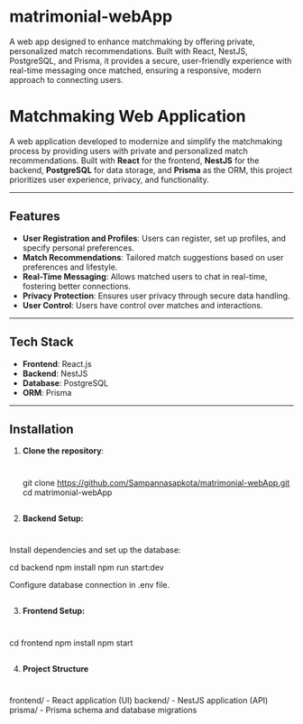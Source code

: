 # matrimonial-webApp
A web app designed to enhance matchmaking by offering private, personalized match recommendations. Built with React, NestJS, PostgreSQL, and Prisma, it provides a secure, user-friendly experience with real-time messaging once matched, ensuring a responsive, modern approach to connecting users.


# Matchmaking Web Application

A web application developed to modernize and simplify the matchmaking process by providing users with private and personalized match recommendations. Built with **React** for the frontend, **NestJS** for the backend, **PostgreSQL** for data storage, and **Prisma** as the ORM, this project prioritizes user experience, privacy, and functionality.

---

## Features

- **User Registration and Profiles**: Users can register, set up profiles, and specify personal preferences.
- **Match Recommendations**: Tailored match suggestions based on user preferences and lifestyle.
- **Real-Time Messaging**: Allows matched users to chat in real-time, fostering better connections.
- **Privacy Protection**: Ensures user privacy through secure data handling.
- **User Control**: Users have control over matches and interactions.

---

## Tech Stack

- **Frontend**: React.js
- **Backend**: NestJS
- **Database**: PostgreSQL
- **ORM**: Prisma

---

## Installation

1. **Clone the repository**:
   #
   git  clone https://github.com/Sampannasapkota/matrimonial-webApp.git
   cd matrimonial-webApp

   ##


3. **Backend Setup:**
#
Install dependencies and set up the database:

cd backend
npm install
npm run start:dev

Configure database connection in .env file.

##


3. **Frontend Setup:**
#
cd frontend
npm install
npm start

##
4. **Project Structure**
#
frontend/ - React application (UI)
backend/ - NestJS application (API)
prisma/ - Prisma schema and database migrations




